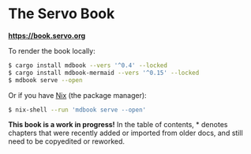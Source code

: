 The Servo Book
==============

**<https://book.servo.org>**

To render the book locally:

```sh
$ cargo install mdbook --vers '^0.4' --locked
$ cargo install mdbook-mermaid --vers '^0.15' --locked
$ mdbook serve --open
```

Or if you have [Nix](https://nixos.org/download/) (the package manager):

```sh
$ nix-shell --run 'mdbook serve --open'
```

**This book is a work in progress!**
In the table of contents, \* denotes chapters that were recently added or imported from older docs, and still need to be copyedited or reworked.
